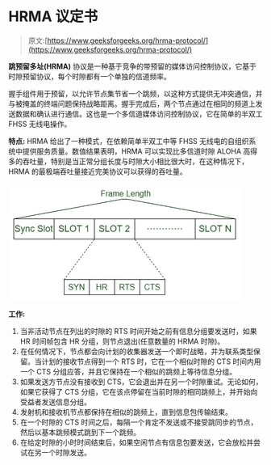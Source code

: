 # HRMA 议定书

> 原文:[https://www.geeksforgeeks.org/hrma-protocol/](https://www.geeksforgeeks.org/hrma-protocol/)

**跳预留多址(HRMA)** 协议是一种基于竞争的带预留的媒体访问控制协议，它基于时隙预留协议，每个时隙都有一个单独的信道频率。

握手组件用于预留，以允许节点集节省一个跳频，以这种方式提供无冲突通信，并与被掩盖的终端问题保持战略距离。握手完成后，两个节点通过在相同的频道上发送数据和确认进行通信。这也是一个多信道媒体访问控制协议，它在简单的半双工 FHSS 无线电操作。

**特点:**
HRMA 给出了一种模式，在依赖简单半双工中等 FHSS 无线电的自组织系统中提供服务质量。数值结果表明，HRMA 可以实现比多信道时隙 ALOHA 高得多的吞吐量，特别是当正常分组长度与时隙大小相比很大时，在这种情况下，HRMA 的最极端吞吐量接近完美协议可以获得的吞吐量。

![](img/5dabd52d554a6a2ed03424720c02ddc5.png)

**工作:**

1.  当非活动节点在列出的时隙的 RTS 时间开始之前有信息分组要发送时，如果 HR 时间帧包含 HR 分组，则节点退出(任意数量的 HRMA 时隙)。
2.  在任何情况下，节点都会向计划的收集器发送一个即时战略，并为联系类型保留。当计划的接收节点得到一个 RTS 时，它在一个相似时隙的 CTS 时间内用一个 CTS 分组应答，并且它保持在一个相似的跳频上等待信息分组。
3.  如果发送方节点没有接收到 CTS，它会退出并在另一个时隙重试。无论如何，如果它获得了 CTS 分组，它在该点停留在当前时隙的相同跳频上，并开始向受益者发送信息分组。
4.  发射机和接收机节点都保持在相似的跳频上，直到信息包传输结束。
5.  在一个时隙的 CTS 时间之后，每隔一个肯定不发送或不接受跳同步的节点，然后以基本跳频模式跳到下一个跳频。
6.  在给定时隙的小时时间结束后，如果空闲节点有信息包要发送，它会放松并尝试在另一个时隙发送。